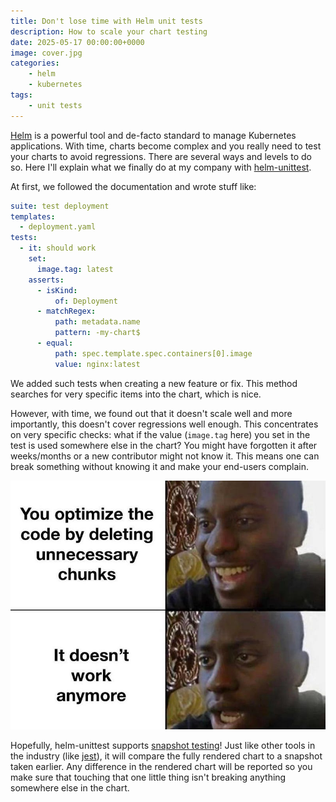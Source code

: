 ```yaml
---
title: Don't lose time with Helm unit tests
description: How to scale your chart testing
date: 2025-05-17 00:00:00+0000
image: cover.jpg
categories:
    - helm
    - kubernetes
tags:
    - unit tests
---
```


[Helm](https://helm.sh) is a powerful tool and de-facto standard to manage Kubernetes applications. With time, charts become complex and you really need to test your charts to avoid regressions. There are several ways and levels to do so. Here I'll explain what we finally do at my company with [helm-unittest](https://github.com/helm-unittest/helm-unittest).

At first, we followed the documentation and wrote stuff like:

```yaml
suite: test deployment
templates:
  - deployment.yaml
tests:
  - it: should work
    set:
      image.tag: latest
    asserts:
      - isKind:
          of: Deployment
      - matchRegex:
          path: metadata.name
          pattern: -my-chart$
      - equal:
          path: spec.template.spec.containers[0].image
          value: nginx:latest
```

We added such tests when creating a new feature or fix. This method searches for very specific items into the chart, which is nice.

However, with time, we found out that it doesn't scale well and more importantly, this doesn't cover regressions well enough. This concentrates on very specific checks: what if the value (`image.tag` here) you set in the test is used somewhere else in the chart? You might have forgotten it after weeks/months or a new contributor might not know it. This means one can break something without knowing it and make your end-users complain.

![Remove an unused line, break everything](code-removal.jpg)

Hopefully, helm-unittest supports [snapshot testing](https://github.com/helm-unittest/helm-unittest?tab=readme-ov-file#snapshot-testing)! Just like other tools in the industry (like [jest](https://jestjs.io/docs/snapshot-testing)), it will compare the fully rendered chart to a snapshot taken earlier. Any difference in the rendered chart will be reported so you make sure that touching that one little thing isn't breaking anything somewhere else in the chart.
